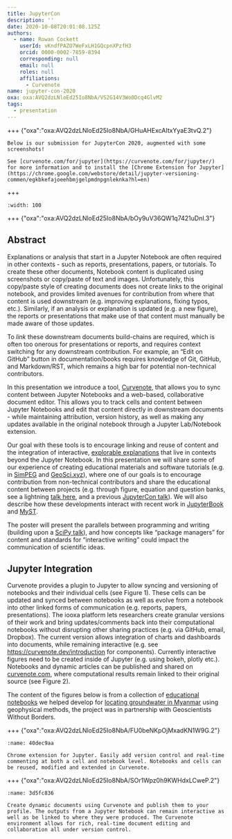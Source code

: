 ```yaml
---
title: JupyterCon
description: ''
date: 2020-10-08T20:01:08.125Z
authors:
  - name: Rowan Cockett
    userId: vKndfPAZO7WeFxLH1GQcpnXPzfH3
    orcid: 0000-0002-7859-8394
    corresponding: null
    email: null
    roles: null
    affiliations:
      - Curvenote
name: jupyter-con-2020
oxa: oxa:AVQ2dzLNloEd25Io8NbA/VS2G14V3Wo0Dcq4GlvM2
tags:
  - presentation
---
```


+++ {"oxa":"oxa:AVQ2dzLNloEd25Io8NbA/GHuAHExcAItxYyaE3tvQ.2"}

```{important}
Below is our submission for JupyterCon 2020, augmented with some screenshots!

See [curvenote.com/for/jupyter](https://curvenote.com/for/jupyter/) for more information and to install the [Chrome Extension for Jupyter](https://chrome.google.com/webstore/detail/jupyter-versioning-commen/egkbkefajoeehbmjgelpmdnpgnleknka?hl=en)

```

+++

```{iframe} https://www.youtube-nocookie.com/embed/WAyiDTt9DnQ
:width: 100
```

+++ {"oxa":"oxa:AVQ2dzLNloEd25Io8NbA/bOy9uV36QW1q7421uDnI.3"}

## Abstract

Explanations or analysis that start in a Jupyter Notebook are often required in other contexts - such as reports, presentations, papers, or tutorials. To create these other documents, Notebook content is duplicated using screenshots or copy/paste of text and images. Unfortunately, this copy/paste style of creating documents does not create links to the original notebook, and provides limited avenues for contribution from where that content is used downstream (e.g. improving explanations, fixing typos, etc.). Similarly, if an analysis or explanation is updated (e.g. a new figure), the reports or presentations that make use of that content must manually be made aware of those updates.

To _link_ these downstream documents build-chains are required, which is often too onerous for presentations or reports, and requires context switching for any downstream contribution. For example, an “Edit on GitHub” button in documentation/books requires knowledge of Git, GitHub, and Markdown/RST, which remains a high bar for potential non-technical contributors.

In this presentation we introduce a tool, [Curvenote](https://curvenote.com), that allows you to sync content between Jupyter Notebooks and a web-based, collaborative document editor. This allows you to track cells and content between Jupyter Notebooks and edit that content directly in downstream documents - while maintaining attribution, version history, as well as making any updates available in the original notebook through a Jupyter Lab/Notebook extension.

Our goal with these tools is to encourage linking and reuse of content and the integration of interactive, [explorable explanations](https://curvenote.dev/) that live in contexts beyond the Jupyter Notebook. In this presentation we will share some of our experience of creating educational materials and software tutorials (e.g. in [SimPEG](http://simpeg.xyz/) and [GeoSci.xyz](http://geosci.xyz/)), where one of our goals is to encourage contribution from non-technical contributors and share the educational content between projects (e.g. through figure, equation and question banks, see a lightning [talk here](https://youtu.be/NtBDf7d7mwM?t=6103), and a previous [JupyterCon talk](https://youtu.be/XY3Tq9Wd1_A)). We will also describe how these developments interact with recent work in [JupyterBook](https://jupyterbook.org/intro.html) and [MyST](https://myst-parser.readthedocs.io/en/latest/).

The poster will present the parallels between programming and writing (building upon a [SciPy talk](https://youtu.be/IW2LDsevvDk?list=PLYx7XA2nY5Gf37zYZMw6OqGFRPjB1jCy6)), and how concepts like “package managers” for content and standards for “interactive writing” could impact the communication of scientific ideas.

## Jupyter Integration

Curvenote provides a plugin to Jupyter to allow syncing and versioning of notebooks and their individual cells (see Figure 1). These cells can be updated and synced between notebooks as well as evolve from a notebook into other linked forms of communication (e.g. reports, papers, presentations). The iooxa platform lets researchers create granular versions of their work and bring updates/comments back into their computational notebooks without disrupting other sharing practices (e.g. via GitHub, email, Dropbox). The current version allows integration of charts and dashboards into documents, while remaining interactive (e.g. see <https://curvenote.dev/introduction> for components). Currently interactive figures need to be created inside of Jupyter (e.g. using bokeh, plotly etc.). Notebooks and dynamic articles can be published and shared on [curvenote.com](https://curvenote.com/), where computational results remain linked to their original source (see Figure 2).

The content of the figures below is from a collection of [educational notebooks](https://courses.geosci.xyz/gwb2020) we helped develop for [locating groundwater in Myanmar](https://medium.com/gwb-myanmar) using geophysical methods, the project was in partnership with Geoscientists Without Borders.

+++ {"oxa":"oxa:AVQ2dzLNloEd25Io8NbA/FU0beNKpOjMxadKN1W9G.2"}

```{figure} images/AVQ2dzLNloEd25Io8NbA-QJZarBDql2BzqZqTo89w-v1.png
:name: 40dec9aa

Chrome extension for Jupyter. Easily add version control and real-time commenting at both a cell and notebook level. Notebooks and cells can be reused, modified and extended in Curvenote.
```

+++ {"oxa":"oxa:AVQ2dzLNloEd25Io8NbA/SOr1Wpz0h9KWHdxLCweP.2"}

```{figure} images/AVQ2dzLNloEd25Io8NbA-tJtQXVtDQkfJfcPnBoTW-v1.png
:name: 3d5fc836

Create dynamic documents using Curvenote and publish them to your profile. The outputs from a Jupyter Notebook can remain interactive as well as be linked to where they were produced. The Curvenote environment allows for rich, real-time document editing and collaboration all under version control.
```
